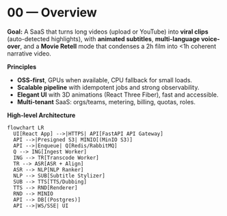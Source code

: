 
# 00 — Overview

**Goal:** A SaaS that turns long videos (upload or YouTube) into **viral clips** (auto-detected highlights), with **animated subtitles**, **multi-language voice-over**, and a **Movie Retell** mode that condenses a 2h film into <1h coherent narrative video.

**Principles**
- **OSS-first**, GPUs when available, CPU fallback for small loads.
- **Scalable pipeline** with idempotent jobs and strong observability.
- **Elegant UI** with 3D animations (React Three Fiber), fast and accessible.
- **Multi-tenant** SaaS: orgs/teams, metering, billing, quotas, roles.

**High-level Architecture**
```mermaid
flowchart LR
  UI[React App] -->|HTTPS| API[FastAPI API Gateway]
  API -->|Presigned S3| MINIO[(MinIO S3)]
  API -->|Enqueue| Q[Redis/RabbitMQ]
  Q --> ING[Ingest Worker]
  ING --> TR[Transcode Worker]
  TR --> ASR[ASR + Align]
  ASR --> NLP[NLP Ranker]
  NLP --> SUB[Subtitle Stylizer]
  SUB --> TTS[TTS/Dubbing]
  TTS --> RND[Renderer]
  RND --> MINIO
  API --> DB[(Postgres)]
  API -->|WS/SSE| UI
```
